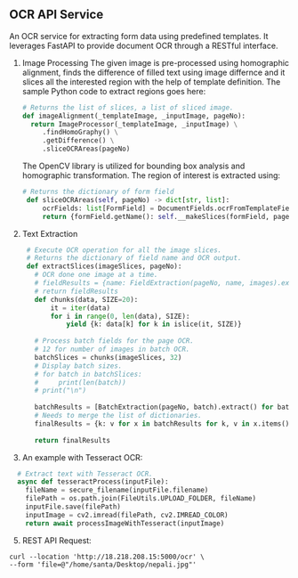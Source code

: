 ## OCR API Service

An OCR service for extracting form data using predefined templates. It leverages FastAPI to provide document OCR through a RESTful interface. 

1. Image Processing
   The given image is pre-processed using homographic alignment, finds the difference of filled text using image differnce and it slices all the interested region with the help of template definition. The sample Python code to extract regions goes 
   here:
   ```Python
   # Returns the list of slices, a list of sliced image.
   def imageAlignment(_templateImage, _inputImage, pageNo):
     return ImageProcessor(_templateImage, _inputImage) \
        .findHomoGraphy() \
        .getDifference() \
        .sliceOCRAreas(pageNo)
   ```
   The OpenCV library is utilized for bounding box analysis and homographic transformation. The region of interest is extracted using:
   ```Python
   # Returns the dictionary of form field
    def sliceOCRAreas(self, pageNo) -> dict[str, list]:
        ocrFields: list[FormField] = DocumentFields.ocrFromTemplateFields(pageNo + 1)
        return {formField.getName(): self.__makeSlices(formField, pageNo) for formField in ocrFields}
   ```
   
3. Text Extraction
   ```Python
    # Execute OCR operation for all the image slices.
    # Returns the dictionary of field name and OCR output.
    def extractSlices(imageSlices, pageNo):
      # OCR done one image at a time.
      # fieldResults = {name: FieldExtraction(pageNo, name, images).extract() for (name, images) in imageSlices.items()}
      # return fieldResults
      def chunks(data, SIZE=20):
          it = iter(data)
          for i in range(0, len(data), SIZE):
              yield {k: data[k] for k in islice(it, SIZE)}
  
      # Process batch fields for the page OCR.
      # 12 for number of images in batch OCR.
      batchSlices = chunks(imageSlices, 32)
      # Display batch sizes.
      # for batch in batchSlices:
      #     print(len(batch))
      # print("\n")
  
      batchResults = [BatchExtraction(pageNo, batch).extract() for batch in batchSlices]
      # Needs to merge the list of dictionaries.
      finalResults = {k: v for x in batchResults for k, v in x.items()}
  
      return finalResults
   ```
4. An example with Tesseract OCR:
```Python
  # Extract text with Tesseract OCR.
  async def tesseractProcess(inputFile):
    fileName = secure_filename(inputFile.filename)
    filePath = os.path.join(FileUtils.UPLOAD_FOLDER, fileName)
    inputFile.save(filePath)
    inputImage = cv2.imread(filePath, cv2.IMREAD_COLOR)
    return await processImageWithTesseract(inputImage)
``` 
5. REST API Request:
```Curl
curl --location 'http://18.218.208.15:5000/ocr' \
--form 'file=@"/home/santa/Desktop/nepali.jpg"'
```
